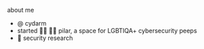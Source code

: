 
about me

- @ cydarm
- started 🏳️‍⚧️ 🏳️‍🌈 pilar, a space for LGBTIQA+ cybersecurity peeps
- 🐛 security research





